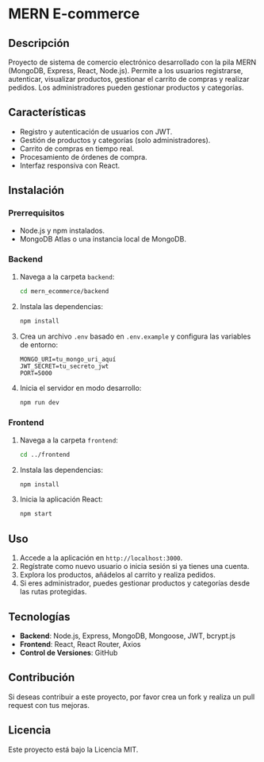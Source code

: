 # MERN E-commerce

## Descripción

Proyecto de sistema de comercio electrónico desarrollado con la pila MERN (MongoDB, Express, React, Node.js). Permite a los usuarios registrarse, autenticar, visualizar productos, gestionar el carrito de compras y realizar pedidos. Los administradores pueden gestionar productos y categorías.

## Características

- Registro y autenticación de usuarios con JWT.
- Gestión de productos y categorías (solo administradores).
- Carrito de compras en tiempo real.
- Procesamiento de órdenes de compra.
- Interfaz responsiva con React.

## Instalación

### Prerrequisitos

- Node.js y npm instalados.
- MongoDB Atlas o una instancia local de MongoDB.

### Backend

1. Navega a la carpeta `backend`:

    ```bash
    cd mern_ecommerce/backend
    ```

2. Instala las dependencias:

    ```bash
    npm install
    ```

3. Crea un archivo `.env` basado en `.env.example` y configura las variables de entorno:

    ```env
    MONGO_URI=tu_mongo_uri_aquí
    JWT_SECRET=tu_secreto_jwt
    PORT=5000
    ```

4. Inicia el servidor en modo desarrollo:

    ```bash
    npm run dev
    ```

### Frontend

1. Navega a la carpeta `frontend`:

    ```bash
    cd ../frontend
    ```

2. Instala las dependencias:

    ```bash
    npm install
    ```

3. Inicia la aplicación React:

    ```bash
    npm start
    ```

## Uso

1. Accede a la aplicación en `http://localhost:3000`.
2. Regístrate como nuevo usuario o inicia sesión si ya tienes una cuenta.
3. Explora los productos, añádelos al carrito y realiza pedidos.
4. Si eres administrador, puedes gestionar productos y categorías desde las rutas protegidas.

## Tecnologías

- **Backend**: Node.js, Express, MongoDB, Mongoose, JWT, bcrypt.js
- **Frontend**: React, React Router, Axios
- **Control de Versiones**: GitHub

## Contribución

Si deseas contribuir a este proyecto, por favor crea un fork y realiza un pull request con tus mejoras.

## Licencia

Este proyecto está bajo la Licencia MIT.
